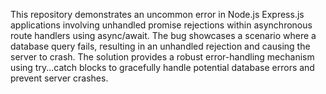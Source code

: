 This repository demonstrates an uncommon error in Node.js Express.js applications involving unhandled promise rejections within asynchronous route handlers using async/await. The bug showcases a scenario where a database query fails, resulting in an unhandled rejection and causing the server to crash.  The solution provides a robust error-handling mechanism using try...catch blocks to gracefully handle potential database errors and prevent server crashes.